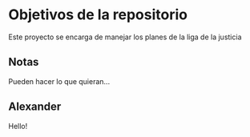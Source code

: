 # Objetivos de la repositorio

Este proyecto se encarga de manejar los planes de la liga de la justicia


## Notas
Pueden hacer lo que quieran...

## Alexander
Hello!
